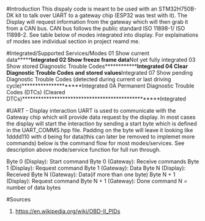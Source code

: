 #Introduction
This dispaly code is meant to be used with an STM32H750B-DK kit to talk over UART to a gateway chip (ESP32 was test with it). 
The Display will request information from the gateway which will then grab it from a CAN bus. CAN bus follows the public standard ISO 11898-1/ ISO 11898-2. 
See table below of modes integrated into display. For explainations of modes see individual section in project reamd me.

#Integrated/Supported Services/Modes 
01	Show current data*****************************************************************************************Integrated
02	Show freeze frame data************************************************************************************Not yet fully integrated
03	Show stored Diagnostic Trouble Codes**********************************************************************Integrated
04	Clear Diagnostic Trouble Codes and stored values**********************************************************Integrated
07	Show pending Diagnostic Trouble Codes (detected during current or last driving cycle)*********************Integrated
0A	Permanent Diagnostic Trouble Codes (DTCs) (Cleared DTCs)**************************************************Integrated


#UART - Display interaction
UART is used to communicate with the Gateway chip which will provide data request by the display. In most cases the display will start the interaction by sending a 
start byte which is defined in the UART_COMMS.hpp file. Padding on the byte will leave it looking like 1dddd110 with d being for data(this can later be removed to implemet more commands)
below is the command flow for most modes/services. See description above mode/service function for full run through. 

Byte 0 (Display): Start command
Byte 0 (Gateway): Receive commands
Byte 1 (Display): Request command 
Byte 1 (Gateway): Data
Byte N (Display): Received
Byte N (Gateway): Data(if more than one byte)
Byte N + 1 (Display): Request command
Byte N + 1 (Gateway): Done command
N = number of data bytes

#Sources
1. https://en.wikipedia.org/wiki/OBD-II_PIDs